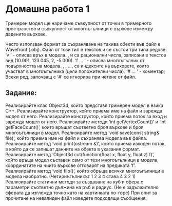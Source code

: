# Домашна работа 1
Тримерен модел ще наричаме съвкупност от точки в тримерното пространство и съвкупност от многоъгълници с върхове измежду дадените върхове.

Често използван формат за съхраняване на такива обекти във файл е Wavefront (.obj). Файл от този тип е текстов и се състои три типа редове:
‘v <x> <y> <z>’ - описва връх в модела. <x>, <y> и <z> са рационални числа, записани в текстов вид (10.001, 123.045, 2, -5.000).
‘f <v1> <v2> … <vn>’ - описва многоъгълник от повърхността на модела. <v1>, <v2>, …, <vn> са индексите на върховете, които участват в многоъгълника (цели положителни числа).
‘# … ’ - коментар; Всеки ред, започващ с ‘#’ се игнорира при четене от файл.
## Задание:
Реализирайте клас Object3d, който представя тримерен модел в езика C++.
Реализирайте конструктор, който приема име на файл и зарежда модел от него.
Реализирайте конструктор, който приема поток за вход и зарежда модел от него.
Реализирайте методи ‘int getVertexCount()’ и ‘int getFaceCount()’, които връщат съответно броя върхове и броя многоъгълници в модел.
Реализирайте метод ‘void save(const string& file)’, който приема име на файл и съхранява модела във файла.
Реализирайте метод ‘void print(ostream &)’, който приема изходен поток, в който да се запишат данните на обекта в указания формат.
Реализирайте метод ‘Object3d cut(function<bool>(float x, float y, float z) f)’, който връща модел съставен само от тези многоъгълници в модела, координатите на чиито върхове отговарят на предиката ‘f’.
Реализирайте метод ‘void flip()’, който обръща всички многоъгълници в модела наобратно. (Четириъгълникът 1 2 3 4 става 4 3 2 1)
Реализирайте статични методи за създаване на куб и сфера с параметри съответно дължина на ръб и радиус. (Не е задължително сферата да изглежда точно като на картинката по-горе)
При опит за прочитане на невалиден файл изведете подходящи съобщения.
